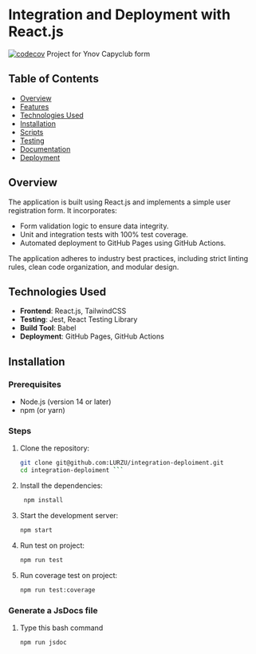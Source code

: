 # Integration and Deployment with React.js
[![codecov](https://codecov.io/gh/LURZU/integration-deploiment/graph/badge.svg?token=PYFJATBLB2)](https://codecov.io/gh/LURZU/integration-deploiment)
Project for Ynov Capyclub form
## Table of Contents

- [Overview](#overview)
- [Features](#features)
- [Technologies Used](#technologies-used)
- [Installation](#installation)
- [Scripts](#scripts)
- [Testing](#testing)
- [Documentation](#documentation)
- [Deployment](#deployment)

## Overview

The application is built using React.js and implements a simple user registration form. It incorporates:
- Form validation logic to ensure data integrity.
- Unit and integration tests with 100% test coverage.
- Automated deployment to GitHub Pages using GitHub Actions.

The application adheres to industry best practices, including strict linting rules, clean code organization, and modular design.

## Technologies Used

- **Frontend**: React.js, TailwindCSS
- **Testing**: Jest, React Testing Library
- **Build Tool**: Babel
- **Deployment**: GitHub Pages, GitHub Actions

## Installation

### Prerequisites

- Node.js (version 14 or later)
- npm (or yarn)

### Steps

1. Clone the repository:
   ```bash
   git clone git@github.com:LURZU/integration-deploiment.git
   cd integration-deploiment ```
2. Install the dependencies:
   ```bash
    npm install
    ```
3. Start the development server:
    ```bash
    npm start
    ```
4. Run test on project:
    ```bash
    npm run test
    ```
5. Run coverage test on project:
    ```bash
    npm run test:coverage
    ```

### Generate a JsDocs file
1. Type this bash command
    ```bash
    npm run jsdoc
    ```